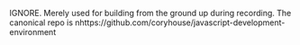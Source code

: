 IGNORE. Merely used for building from the ground up during recording. The canonical repo is nhttps://github.com/coryhouse/javascript-development-environment

